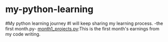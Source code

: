 # my-python-learning
#My python learning journey
#I will keep sharing my learning process.
-the first month.py-
[month1_projects.py](the_first_month.py):This is the first month's earnings from my code writing.
